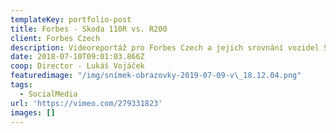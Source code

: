 ```yaml
---
templateKey: portfolio-post
title: Forbes - Skoda 110R vs. R200
client: Forbes Czech
description: Videoreportáž pro Forbes Czech a jejich srovnání vozidel Škoda 110R a R200.
date: 2018-07-10T09:01:03.866Z
coop: Director - Lukáš Vojáček
featuredimage: "/img/snímek-obrazovky-2019-07-09-v\_18.12.04.png"
tags:
  - SocialMedia
url: 'https://vimeo.com/279331823'
images: []
---
```


